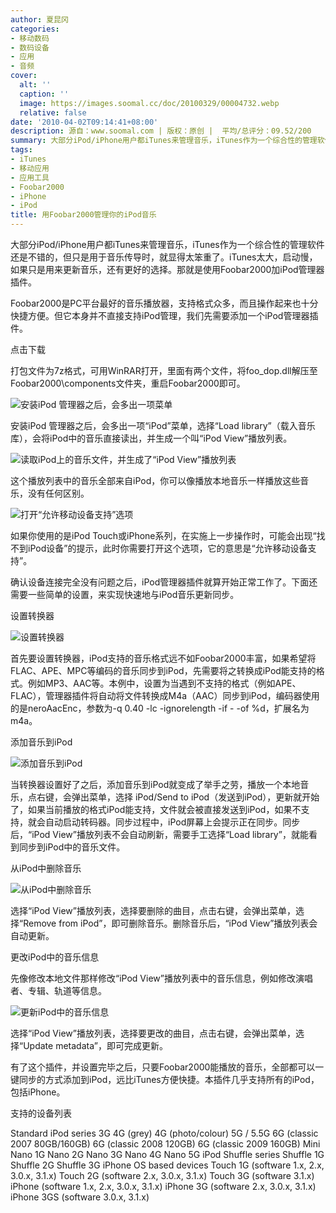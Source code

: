 ```yaml
---
author: 夏昆冈
categories:
- 移动数码
- 数码设备
- 应用
- 音频
cover:
  alt: ''
  caption: ''
  image: https://images.soomal.cc/doc/20100329/00004732.webp
  relative: false
date: '2010-04-02T09:14:41+08:00'
description: 源自：www.soomal.com | 版权：原创 |  平均/总评分：09.52/200
summary: 大部分iPod/iPhone用户都iTunes来管理音乐，iTunes作为一个综合性的管理软件还是不错的，但只是用于音乐传导时，就显得太笨重了。iTunes太大，启动慢，如果只是用来更新音乐，还有更好的选择。那就是使用Foobar2000加iPod管理器插件。
tags:
- iTunes
- 移动应用
- 应用工具
- Foobar2000
- iPhone
- iPod
title: 用Foobar2000管理你的iPod音乐
---
```


大部分iPod/iPhone用户都iTunes来管理音乐，iTunes作为一个综合性的管理软件还是不错的，但只是用于音乐传导时，就显得太笨重了。iTunes太大，启动慢，如果只是用来更新音乐，还有更好的选择。那就是使用Foobar2000加iPod管理器插件。



Foobar2000是PC平台最好的音乐播放器，支持格式众多，而且操作起来也十分快捷方便。但它本身并不直接支持iPod管理，我们先需要添加一个iPod管理器插件。



点击下载



打包文件为7z格式，可用WinRAR打开，里面有两个文件，将foo_dop.dll解压至Foobar2000\components文件夹，重启Foobar2000即可。



![安装iPod 管理器之后，会多出一项菜单](https://images.soomal.cc/doc/20100326/00004706.webp)



安装iPod 管理器之后，会多出一项“iPod”菜单，选择“Load library”（载入音乐库），会将iPod中的音乐直接读出，并生成一个叫“iPod 
View”播放列表。



![读取iPod上的音乐文件，并生成了“iPod View”播放列表](https://images.soomal.cc/doc/20100326/00004707.webp)



这个播放列表中的音乐全部来自iPod，你可以像播放本地音乐一样播放这些音乐，没有任何区别。



![打开“允许移动设备支持”选项](https://images.soomal.cc/doc/20100326/00004708.webp)



如果你使用的是iPod 
Touch或iPhone系列，在实施上一步操作时，可能会出现“找不到iPod设备”的提示，此时你需要打开这个选项，它的意思是“允许移动设备支持”。



确认设备连接完全没有问题之后，iPod管理器插件就算开始正常工作了。下面还需要一些简单的设置，来实现快速地与iPod音乐更新同步。



设置转换器



![设置转换器](https://images.soomal.cc/doc/20100326/00004709.webp)



首先要设置转换器，iPod支持的音乐格式远不如Foobar2000丰富，如果希望将FLAC、APE、MPC等编码的音乐同步到iPod，先需要将之转换成iPod能支持的格式。例如MP3、AAC等。本例中，设置为当遇到不支持的格式（例如APE、FLAC），管理器插件将自动将文件转换成M4a（AAC）同步到iPod，编码器使用的是neroAacEnc，参数为-q 
0.40 -lc -ignorelength -if - -of %d，扩展名为m4a。



添加音乐到iPod



![添加音乐到iPod](https://images.soomal.cc/doc/20100326/00004710.webp)



当转换器设置好了之后，添加音乐到iPod就变成了举手之劳，播放一个本地音乐，点右键，会弹出菜单，选择 iPod/Send to 
iPod（发送到iPod），更新就开始了，如果当前播放的格式iPod能支持，文件就会被直接发送到iPod，如果不支持，就会自动启动转码器。同步过程中，iPod屏幕上会提示正在同步。同步后，“iPod 
View”播放列表不会自动刷新，需要手工选择“Load library”，就能看到同步到iPod中的音乐文件。



从iPod中删除音乐



![从iPod中删除音乐](https://images.soomal.cc/doc/20100326/00004711.webp)



选择“iPod View”播放列表，选择要删除的曲目，点击右键，会弹出菜单，选择“Remove from iPod”，即可删除音乐。删除音乐后，“iPod 
View”播放列表会自动更新。



更改iPod中的音乐信息



先像修改本地文件那样修改“iPod View”播放列表中的音乐信息，例如修改演唱者、专辑、轨道等信息。



![更新iPod中的音乐信息](https://images.soomal.cc/doc/20100326/00004712.webp)



选择“iPod View”播放列表，选择要更改的曲目，点击右键，会弹出菜单，选择“Update metadata”，即可完成更新。



有了这个插件，并设置完毕之后，只要Foobar2000能播放的音乐，全部都可以一键同步的方式添加到iPod，远比iTunes方便快捷。本插件几乎支持所有的iPod，包括iPhone。



支持的设备列表



Standard iPod series
3G
4G (grey)
4G (photo/colour)
5G / 5.5G
6G (classic 2007 80GB/160GB)
6G (classic 2008 120GB)
6G (classic 2009 160GB)
Mini
Nano 1G
Nano 2G
Nano 3G
Nano 4G
Nano 5G
iPod Shuffle series
Shuffle 1G
Shuffle 2G
Shuffle 3G
iPhone OS based devices
Touch 1G (software 1.x, 2.x, 3.0.x, 3.1.x)
Touch 2G (software 2.x, 3.0.x, 3.1.x)
Touch 3G (software 3.1.x)
iPhone (software 1.x, 2.x, 3.0.x, 3.1.x)
iPhone 3G (software 2.x, 3.0.x, 3.1.x)
iPhone 3GS (software 3.0.x, 3.1.x)